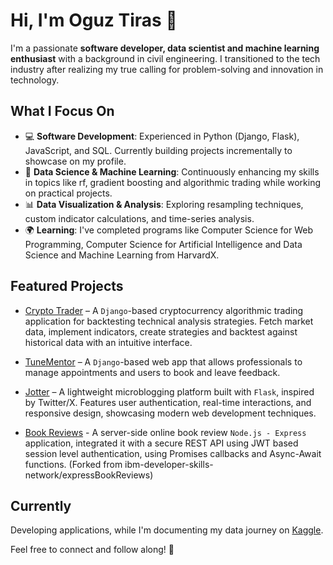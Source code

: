 # Hi, I'm Oguz Tiras 👋
I'm a passionate **software developer, data scientist and machine learning enthusiast** with a background in civil engineering. I transitioned to the tech industry after realizing my true calling for problem-solving and innovation in technology.

## What I Focus On
- 💻 **Software Development**: Experienced in Python (Django, Flask), JavaScript, and SQL. Currently building projects incrementally to showcase on my profile. 
- 🌟 **Data Science & Machine Learning**: Continuously enhancing my skills in topics like rf, gradient boosting and algorithmic trading while working on practical projects.   
- 📊 **Data Visualization & Analysis**: Exploring resampling techniques, custom indicator calculations, and time-series analysis.  
- 🌍 **Learning**: I've completed programs like Computer Science for Web Programming, Computer Science for Artificial Intelligence and Data Science and Machine Learning from HarvardX.

## Featured Projects
- [Crypto Trader](https://github.com/oguztiras/crypto_trader) – A `Django`-based cryptocurrency algorithmic trading application for backtesting technical analysis strategies. Fetch market data, implement indicators, create strategies and backtest against historical data with an intuitive interface.

- [TuneMentor](https://www.github.com/oguztiras/melodify) – A `Django`-based web app that allows professionals to manage appointments and users to book and leave feedback.

- [Jotter](https://github.com/oguztiras/jotter) – A lightweight microblogging platform built with `Flask`, inspired by Twitter/X. Features user authentication, real-time interactions, and responsive design, showcasing modern web development techniques.
  
- [Book Reviews](https://github.com/oguztiras/expressBookReviews) -  A server-side online book review `Node.js - Express` application, integrated it with a secure REST API using JWT based session level authentication, using Promises callbacks and Async-Await functions. (Forked from ibm-developer-skills-network/expressBookReviews) 

## Currently
Developing applications, while I'm documenting my data journey on [Kaggle](https://www.kaggle.com/ouztra).  

Feel free to connect and follow along! 🚀
